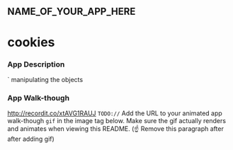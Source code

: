 
## NAME_OF_YOUR_APP_HERE
# cookies
### App Description
`
manipulating the objects

### App Walk-though
http://recordit.co/xtAVG1RAUJ
`TODO://` Add the URL to your animated app walk-though `gif` in the image tag below. Make sure the gif actually renders and animates when viewing this README. (☝️ Remove this paragraph after after adding gif)



